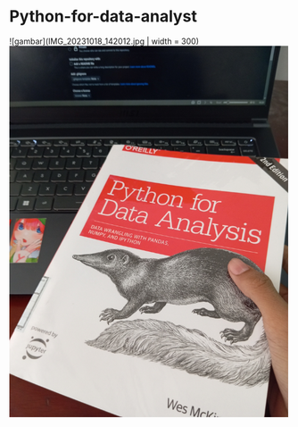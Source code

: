 # Python-for-data-analyst
![gambar](IMG_20231018_142012.jpg | width = 300)
<img src="IMG_20231018_142012.jpg" alt="Source: Toward data science" width="500"/>
